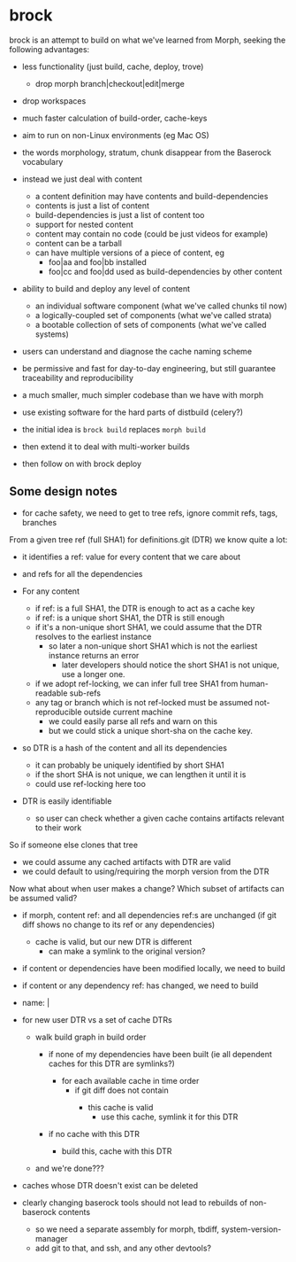 # brock

brock is an attempt to build on what we've learned from Morph, seeking
the following advantages:
- less functionality (just build, cache, deploy, trove)
  - drop morph branch|checkout|edit|merge
- drop workspaces
- much faster calculation of build-order, cache-keys
- aim to run on non-Linux environments (eg Mac OS)
- the words morphology, stratum, chunk disappear from the Baserock vocabulary
- instead we just deal with content
  - a content definition may have contents and build-dependencies
  - contents is just a list of content
  - build-dependencies is just a list of content too
  - support for nested content
  - content may contain no code (could be just videos for example)
  - content can be a tarball
  - can have multiple versions of a piece of content, eg
    - foo|aa and foo|bb installed
    - foo|cc and foo|dd used as build-dependencies by other content
- ability to build and deploy any level of content
  - an individual software component (what we've called chunks til now)
  - a logically-coupled set of components (what we've called strata)
  - a bootable collection of sets of components (what we've called systems)
- users can understand and diagnose the cache naming scheme
- be permissive and fast for day-to-day engineering, but still guarantee traceability and reproducibility
- a much smaller, much simpler codebase than we have with morph
- use existing software for the hard parts of distbuild (celery?)

- the initial idea is `brock build` replaces `morph build`
- then extend it to deal with multi-worker builds
- then follow on with brock deploy

## Some design notes

- for cache safety, we need to get to tree refs, ignore commit refs, tags, branches

From a given tree ref (full SHA1) for definitions.git (DTR) we know quite a lot:

- it identifies a ref: value for every content that we care about
- and refs for all the dependencies

- For any content
  - if ref: is a full SHA1, the DTR is enough to act as a cache key
  - if ref: is a unique short SHA1, the DTR is still enough
  - if it's a non-unique short SHA1, we could assume that the DTR resolves to the earliest instance
    - so later a non-unique short SHA1 which is not the earliest instance returns an error
      - later developers should notice the short SHA1 is not unique, use a longer one.
  - if we adopt ref-locking, we can infer full tree SHA1 from human-readable sub-refs
  - any tag or branch which is not ref-locked must be assumed not-reproducible outside current machine
    - we could easily parse all refs and warn on this
    - but we could stick a unique short-sha on the cache key.

- so DTR is a hash of the content and all its dependencies
  - it can probably be uniquely identified by short SHA1
  - if the short SHA is not unique, we can lengthen it until it is
  - could use ref-locking here too

- DTR is easily identifiable
  - so user can check whether a given cache contains artifacts relevant to their work

So if someone else clones that tree
- we could assume any cached artifacts with DTR are valid
- we could default to using/requiring the morph version from the DTR

Now what about when user makes a change? Which subset of artifacts can be assumed valid?
- if morph, content ref: and all dependencies ref:s are unchanged
  (if git diff shows no change to its ref or any dependencies)
  - cache is valid, but our new DTR is different
    - can make a symlink to the original version?
- if content or dependencies have been modified locally, we need to build
- if content or any dependency ref: has changed, we need to build

- name: <content>|<ref>

- for new user DTR vs a set of cache DTRs
  - walk build graph in build order
    - if none of my dependencies have been built (ie all dependent caches for this DTR are symlinks?)
      - for each available cache in time order
        - if git diff does not contain <this-content>
          - this cache is valid
            - use this cache, symlink it for this DTR

    - if no cache with this DTR
      - build this, cache with this DTR    

  - and we're done???

- caches whose DTR doesn't exist can be deleted

- clearly changing baserock tools should not lead to rebuilds of non-baserock contents
  - so we need a separate assembly for morph, tbdiff, system-version-manager
  - add git to that, and ssh, and any other devtools?


      


